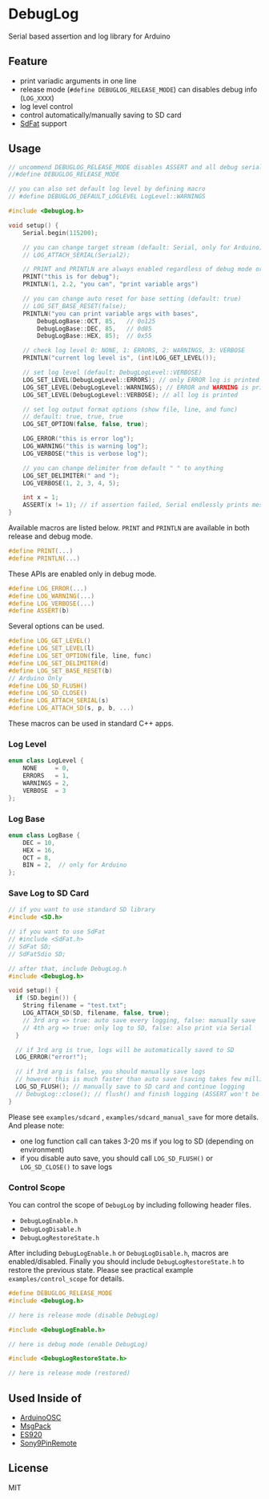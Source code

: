 # DebugLog

Serial based assertion and log library for Arduino


## Feature

- print variadic arguments in one line
- release mode (`#define DEBUGLOG_RELEASE_MODE`) can disables debug info (`LOG_XXXX`)
- log level control
- control automatically/manually saving to SD card
- [SdFat](https://github.com/greiman/SdFat) support


## Usage

```C++
// uncommend DEBUGLOG_RELEASE_MODE disables ASSERT and all debug serial (Release Mode)
//#define DEBUGLOG_RELEASE_MODE

// you can also set default log level by defining macro
// #define DEBUGLOG_DEFAULT_LOGLEVEL LogLevel::WARNINGS

#include <DebugLog.h>

void setup() {
    Serial.begin(115200);

    // you can change target stream (default: Serial, only for Arduino)
    // LOG_ATTACH_SERIAL(Serial2);

    // PRINT and PRINTLN are always enabled regardless of debug mode or release mode
    PRINT("this is for debug");
    PRINTLN(1, 2.2, "you can", "print variable args")

    // you can change auto reset for base setting (default: true)
    // LOG_SET_BASE_RESET(false);
    PRINTLN("you can print variable args with bases",
        DebugLogBase::OCT, 85,   // 0o125
        DebugLogBase::DEC, 85,   // 0d85
        DebugLogBase::HEX, 85);  // 0x55

    // check log level 0: NONE, 1: ERRORS, 2: WARNINGS, 3: VERBOSE
    PRINTLN("current log level is", (int)LOG_GET_LEVEL());

    // set log level (default: DebugLogLevel::VERBOSE)
    LOG_SET_LEVEL(DebugLogLevel::ERRORS); // only ERROR log is printed
    LOG_SET_LEVEL(DebugLogLevel::WARNINGS); // ERROR and WARNING is printed
    LOG_SET_LEVEL(DebugLogLevel::VERBOSE); // all log is printed

    // set log output format options (show file, line, and func)
    // default: true, true, true
    LOG_SET_OPTION(false, false, true);

    LOG_ERROR("this is error log");
    LOG_WARNING("this is warning log");
    LOG_VERBOSE("this is verbose log");

    // you can change delimiter from default " " to anything
    LOG_SET_DELIMITER(" and ");
    LOG_VERBOSE(1, 2, 3, 4, 5);

    int x = 1;
    ASSERT(x != 1); // if assertion failed, Serial endlessly prints message
}
```
Available macros are listed below.
`PRINT` and  `PRINTLN` are available in both release and debug mode.

```C++
#define PRINT(...)
#define PRINTLN(...)
```

These APIs are enabled only in debug mode.

```C++
#define LOG_ERROR(...)
#define LOG_WARNING(...)
#define LOG_VERBOSE(...)
#define ASSERT(b)
```

Several options can be used.

```C++
#define LOG_GET_LEVEL()
#define LOG_SET_LEVEL(l)
#define LOG_SET_OPTION(file, line, func)
#define LOG_SET_DELIMITER(d)
#define LOG_SET_BASE_RESET(b)
// Arduino Only
#define LOG_SD_FLUSH()
#define LOG_SD_CLOSE()
#define LOG_ATTACH_SERIAL(s)
#define LOG_ATTACH_SD(s, p, b, ...)
```

These macros can be used in standard C++ apps.


### Log Level

```C++
enum class LogLevel {
    NONE     = 0,
    ERRORS   = 1,
    WARNINGS = 2,
    VERBOSE  = 3
};
```


### Log Base

```C++
enum class LogBase {
    DEC = 10,
    HEX = 16,
    OCT = 8,
    BIN = 2,  // only for Arduino
};
```

### Save Log to SD Card

```C++
// if you want to use standard SD library
#include <SD.h>

// if you want to use SdFat
// #include <SdFat.h>
// SdFat SD;
// SdFatSdio SD;

// after that, include DebugLog.h
#include <DebugLog.h>

void setup() {
  if (SD.begin()) {
    String filename = "test.txt";
    LOG_ATTACH_SD(SD, filename, false, true);
    // 3rd arg => true: auto save every logging, false: manually save
    // 4th arg => true: only log to SD, false: also print via Serial
  }

  // if 3rd arg is true, logs will be automatically saved to SD
  LOG_ERROR("error!");

  // if 3rd arg is false, you should manually save logs
  // however this is much faster than auto save (saving takes few milliseconds)
  LOG_SD_FLUSH(); // manually save to SD card and continue logging
  // DebugLog::close(); // flush() and finish logging (ASSERT won't be saved to SD)
}
```

Please see `examples/sdcard` , `examples/sdcard_manual_save` for more details. And please note:

- one log function call can takes 3-20 ms if you log to SD (depending on environment)
- if you disable auto save, you should call `LOG_SD_FLUSH()` or `LOG_SD_CLOSE()` to save logs


### Control Scope

You can control the scope of `DebugLog` by including following header files.

- `DebugLogEnable.h`
- `DebugLogDisable.h`
- `DebugLogRestoreState.h`

After including `DebugLogEnable.h` or `DebugLogDisable.h`, macros are enabled/disabled.
Finally you should include `DebugLogRestoreState.h` to restore the previous state.
Please see practical example  `examples/control_scope` for details.



```C++
#define DEBUGLOG_RELEASE_MODE
#include <DebugLog.h>

// here is release mode (disable DebugLog)

#include <DebugLogEnable.h>

// here is debug mode (enable DebugLog)

#include <DebugLogRestoreState.h>

// here is release mode (restored)
```

## Used Inside of

- [ArduinoOSC](https://github.com/hideakitai/ArduinoOSC)
- [MsgPack](https://github.com/hideakitai/MsgPack)
- [ES920](https://github.com/hideakitai/ES920)
- [Sony9PinRemote](https://github.com/hideakitai/Sony9PinRemote)


## License

MIT

